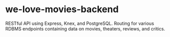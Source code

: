 # we-love-movies-backend

RESTful API using Express, Knex, and PostgreSQL. Routing for various RDBMS endpoints containing data on movies, theaters, reviews, and critics. 
